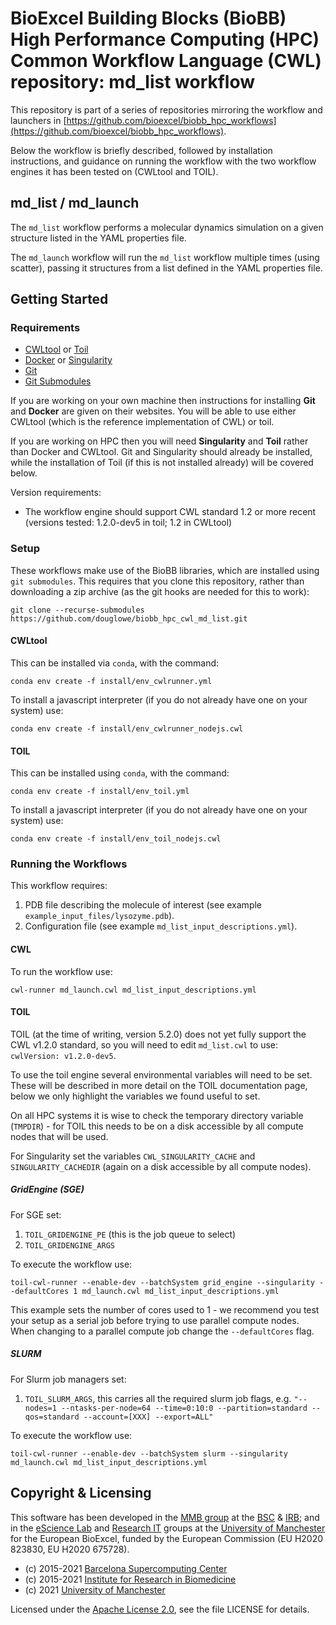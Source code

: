 # BioExcel Building Blocks (BioBB) High Performance Computing (HPC) Common Workflow Language (CWL) repository: md\_list workflow

This repository is part of a series of repositories mirroring the workflow and launchers in [https://github.com/bioexcel/biobb_hpc_workflows](https://github.com/bioexcel/biobb_hpc_workflows).

Below the workflow is briefly described, followed by installation instructions, and guidance on running the workflow with the two workflow engines it has been tested on (CWLtool and TOIL).

## md\_list / md\_launch

The `md_list` workflow performs a molecular dynamics simulation on a given structure listed in the YAML properties file.

The `md_launch` workflow will run the `md_list` workflow multiple times (using scatter), passing it structures from a list defined in the YAML properties file.

## Getting Started

### Requirements

* [CWLtool](https://github.com/common-workflow-language/cwltool) or [Toil](https://toil.ucsc-cgl.org/)
* [Docker](https://www.docker.com/) or [Singularity](https://sylabs.io/)
* [Git](https://git-scm.com/)
* [Git Submodules](https://git-scm.com/book/en/v2/Git-Tools-Submodules)

If you are working on your own machine then instructions for installing **Git** and **Docker** are given on their websites. You will be able to use either CWLtool (which is the reference implementation of CWL) or toil.

If you are working on HPC then you will need **Singularity** and **Toil** rather than Docker and CWLtool. Git and Singularity should already be installed, while the installation of Toil (if this is not installed already) will be covered below.

Version requirements:
* The workflow engine should support CWL standard 1.2 or more recent (versions tested: 1.2.0-dev5 in toil; 1.2 in CWLtool)

### Setup

These workflows make use of the BioBB libraries, which are installed using `git submodules`. This requires that you clone this repository, rather than downloading a zip archive (as the git hooks are needed for this to work):
```
git clone --recurse-submodules https://github.com/douglowe/biobb_hpc_cwl_md_list.git
```

#### CWLtool

This can be installed via `conda`, with the command:
```
conda env create -f install/env_cwlrunner.yml
```
To install a javascript interpreter (if you do not already have one on your system) use:
```
conda env create -f install/env_cwlrunner_nodejs.cwl
```


#### TOIL

This can be installed using `conda`, with the command:
```
conda env create -f install/env_toil.yml
```
To install a javascript interpreter (if you do not already have one on your system) use:
```
conda env create -f install/env_toil_nodejs.cwl
```


### Running the Workflows

This workflow requires:
1. PDB file describing the molecule of interest (see example `example_input_files/lysozyme.pdb`).
2. Configuration file (see example `md_list_input_descriptions.yml`).

#### CWL

To run the workflow use:
```
cwl-runner md_launch.cwl md_list_input_descriptions.yml
```

#### TOIL

TOIL (at the time of writing, version 5.2.0) does not yet fully support the CWL v1.2.0
standard, so you will need to edit `md_list.cwl` to use: `cwlVersion: v1.2.0-dev5`. 

To use the toil engine several environmental variables will need to be set. These will be 
described in more detail on the TOIL documentation page, below we only highlight the 
variables we found useful to set.

On all HPC systems it is wise to check the temporary directory variable (`TMPDIR`) - for 
TOIL this needs to be on a disk accessible by all compute nodes that will be used. 

For Singularity set the variables `CWL_SINGULARITY_CACHE` and `SINGULARITY_CACHEDIR` 
(again on a disk accessible by all compute nodes).

##### GridEngine (SGE)

For SGE set:
1. `TOIL_GRIDENGINE_PE` (this is the job queue to select)
2. `TOIL_GRIDENGINE_ARGS`

To execute the workflow use:
```
toil-cwl-runner --enable-dev --batchSystem grid_engine --singularity --defaultCores 1 md_launch.cwl md_list_input_descriptions.yml
```
This example sets the number of cores used to 1 - we recommend you test your setup
as a serial job before trying to use parallel compute nodes. When changing to a parallel compute job change the `--defaultCores` flag.

##### SLURM

For Slurm job managers set:
1. `TOIL_SLURM_ARGS`, this carries all the required slurm job flags, e.g. `"--nodes=1 --ntasks-per-node=64 --time=0:10:0 --partition=standard --qos=standard --account=[XXX] --export=ALL"`

To execute the workflow use:
```
toil-cwl-runner --enable-dev --batchSystem slurm --singularity md_launch.cwl md_list_input_descriptions.yml
```



## Copyright & Licensing

This software has been developed in the [MMB group](http://mmb.irbbarcelona.org/www/) at the [BSC](https://www.bsc.es/) & [IRB](https://www.irbbarcelona.org/en); and in the [eScience Lab](https://esciencelab.org.uk/) and [Research IT](https://research-it.manchester.ac.uk/) groups at the [University of Manchester](https://www.manchester.ac.uk/) for the European BioExcel, funded by the European Commission (EU H2020 823830, EU H2020 675728).

* (c) 2015-2021 [Barcelona Supercomputing Center](https://www.bsc.es/)
* (c) 2015-2021 [Institute for Research in Biomedicine](https://www.irbbarcelona.org/)
* (c) 2021 [University of Manchester](https://www.manchester.ac.uk/)


Licensed under the
[Apache License 2.0](https://www.apache.org/licenses/LICENSE-2.0), see the file LICENSE for details.
